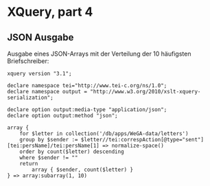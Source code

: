 # XQuery, part 4

## JSON Ausgabe

Ausgabe eines JSON-Arrays mit der Verteilung der 10 häufigsten Briefschreiber:

```xquery
xquery version "3.1";

declare namespace tei="http://www.tei-c.org/ns/1.0";
declare namespace output = "http://www.w3.org/2010/xslt-xquery-serialization";

declare option output:media-type "application/json";
declare option output:method "json";

array {
    for $letter in collection('/db/apps/WeGA-data/letters')
    group by $sender := $letter//tei:correspAction[@type="sent"][tei:persName]/tei:persName[1] => normalize-space()
    order by count($letter) descending
    where $sender != ""
    return 
        array { $sender, count($letter) }
} => array:subarray(1, 10)
```
